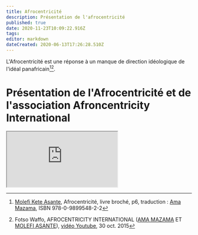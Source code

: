```yaml
---
title: Afrocentricité
description: Présentation de l'afrocentricité
published: true
date: 2020-11-23T10:09:22.916Z
tags: 
editor: markdown
dateCreated: 2020-06-13T17:26:28.510Z
---
```


L'Afrocentricité est une réponse à un manque de direction idéologique de l'idéal panafricain[^1][^2].

# Présentation de l'Afrocentricité et de l'association Afroncentricity International

<iframe src="https://www.youtube.com/embed/Wwp9eaVVW_8"></iframe>

<!-- Sources -->
[^1]:[Molefi Kete Asante](http://leremsesh.com/personnalite/molefi-kete-asante), Afrocentricité, livre broché, p6, traduction : [Ama Mazama](http://leremsesh.com/personnalite/ama-mazama), ISBN 978-0-9899548-2-2
[^2]:Fotso Waffo, AFROCENTRICITY INTERNATIONAL ([AMA MAZAMA](http://leremsesh.com/personnalite/ama-mazama) ET [MOLEFI ASANTE](http://leremsesh.com/personnalite/molefi-kete-asante)), [vidéo Youtube](https://www.youtube.com/watch?v=8ZJWVkNKDBg), 30 oct. 2015
